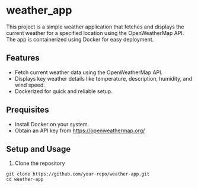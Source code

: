 # weather_app

This project is a simple weather application that fetches and displays the current weather for a specified location using the OpenWeatherMap API. The app is containerized using Docker for easy deployment.

## Features
- Fetch current weather data using the OpenWeatherMap API. 
- Displays key weather details like temperature, description, humidity, and wind speed.
- Dockerized for quick and reliable setup.

## Prequisites 
- Install Docker on your system.
- Obtain an API key from https://openweathermap.org/

## Setup and Usage
1. Clone the repository
```
git clone https://github.com/your-repo/weather-app.git
cd weather-app
```
